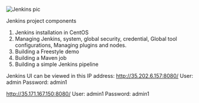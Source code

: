![Jenkins pic](https://user-images.githubusercontent.com/52337688/65272933-a7420b00-dae5-11e9-99e5-89e12ba5ee05.jpg)

Jenkins project components

1.	Jenkins installation in CentOS
2.	Managing Jenkins, system, global security, credential, Global tool configurations, Managing plugins and nodes.
3.	Building a Freestyle demo
4.	Building a Maven job
5.	Building a simple Jenkins pipeline

Jenkins UI can be viewed in this IP address: http://35.202.6.157:8080/
User: admin
Password: admin1

http://35.171.167.150:8080/
User: admin1
Password: admin1
